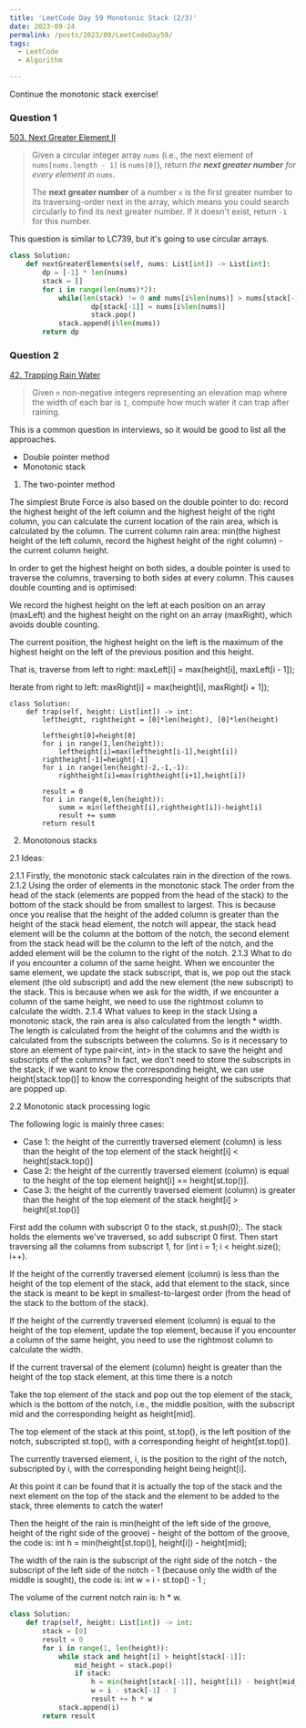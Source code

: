 ```yaml
---
title: 'LeetCode Day 59 Monotonic Stack (2/3)'
date: 2023-09-24
permalink: /posts/2023/09/LeetCodeDay59/
tags:
  - LeetCode
  - Algorithm

---
```


Continue the monotonic stack exercise!

### Question 1

[503. Next Greater Element II](https://leetcode.com/problems/next-greater-element-ii/)

> Given a circular integer array `nums` (i.e., the next element of `nums[nums.length - 1]` is `nums[0]`), return *the **next greater number** for every element in* `nums`.
>
> The **next greater number** of a number `x` is the first greater number to its traversing-order next in the array, which means you could search circularly to find its next greater number. If it doesn't exist, return `-1` for this number.

This question is similar to LC739, but it's going to use circular arrays.

```python
class Solution:
    def nextGreaterElements(self, nums: List[int]) -> List[int]:
        dp = [-1] * len(nums)
        stack = []
        for i in range(len(nums)*2):
            while(len(stack) != 0 and nums[i%len(nums)] > nums[stack[-1]]):
                    dp[stack[-1]] = nums[i%len(nums)]
                    stack.pop()
            stack.append(i%len(nums))
        return dp
```



### Question 2

[42. Trapping Rain Water](https://leetcode.com/problems/trapping-rain-water/)

> Given `n` non-negative integers representing an elevation map where the width of each bar is `1`, compute how much water it can trap after raining.

This is a common question in interviews, so it would be good to list all the approaches.

- Double pointer method
- Monotonic stack

1. The two-pointer method

The simplest Brute Force is also based on the double pointer to do: record the highest height of the left column and the highest height of the right column, you can calculate the current location of the rain area, which is calculated by the column. The current column rain area: min(the highest height of the left column, record the highest height of the right column) - the current column height.

In order to get the highest height on both sides, a double pointer is used to traverse the columns, traversing to both sides at every column. This causes double counting and is optimised:

We record the highest height on the left at each position on an array (maxLeft) and the highest height on the right on an array (maxRight), which avoids double counting.

The current position, the highest height on the left is the maximum of the highest height on the left of the previous position and this height.

That is, traverse from left to right: maxLeft[i] = max(height[i], maxLeft[i - 1]);

Iterate from right to left: maxRight[i] = max(height[i], maxRight[i + 1]);

```pseudocode
class Solution:
    def trap(self, height: List[int]) -> int:
        leftheight, rightheight = [0]*len(height), [0]*len(height)
 
        leftheight[0]=height[0]
        for i in range(1,len(height)):
            leftheight[i]=max(leftheight[i-1],height[i])
        rightheight[-1]=height[-1]
        for i in range(len(height)-2,-1,-1):
            rightheight[i]=max(rightheight[i+1],height[i])
 
        result = 0
        for i in range(0,len(height)):
            summ = min(leftheight[i],rightheight[i])-height[i]
            result += summ
        return result
```

2. Monotonous stacks

2.1 Ideas:

2.1.1 Firstly, the monotonic stack calculates rain in the direction of the rows.
2.1.2 Using the order of elements in the monotonic stack
The order from the head of the stack (elements are popped from the head of the stack) to the bottom of the stack should be from smallest to largest.
This is because once you realise that the height of the added column is greater than the height of the stack head element, the notch will appear, the stack head element will be the column at the bottom of the notch, the second element from the stack head will be the column to the left of the notch, and the added element will be the column to the right of the notch.
2.1.3 What to do if you encounter a column of the same height.
When we encounter the same element, we update the stack subscript, that is, we pop out the stack element (the old subscript) and add the new element (the new subscript) to the stack.
This is because when we ask for the width, if we encounter a column of the same height, we need to use the rightmost column to calculate the width.
2.1.4 What values to keep in the stack
Using a monotonic stack, the rain area is also calculated from the length * width.
The length is calculated from the height of the columns and the width is calculated from the subscripts between the columns.
So is it necessary to store an element of type pair<int, int> in the stack to save the height and subscripts of the columns?
In fact, we don't need to store the subscripts in the stack, if we want to know the corresponding height, we can use height[stack.top()] to know the corresponding height of the subscripts that are popped up.

2.2 Monotonic stack processing logic

The following logic is mainly three cases:

- Case 1: the height of the currently traversed element (column) is less than the height of the top element of the stack height[i] < height[stack.top()]
- Case 2: the height of the currently traversed element (column) is equal to the height of the top element height[i] == height[st.top()].
- Case 3: the height of the currently traversed element (column) is greater than the height of the top element of the stack height[i] > height[st.top()]

First add the column with subscript 0 to the stack, st.push(0);. The stack holds the elements we've traversed, so add subscript 0 first.
Then start traversing all the columns from subscript 1, for (int i = 1; i < height.size(); i++).

If the height of the currently traversed element (column) is less than the height of the top element of the stack, add that element to the stack, since the stack is meant to be kept in smallest-to-largest order (from the head of the stack to the bottom of the stack).

If the height of the currently traversed element (column) is equal to the height of the top element, update the top element, because if you encounter a column of the same height, you need to use the rightmost column to calculate the width.

If the current traversal of the element (column) height is greater than the height of the top stack element, at this time there is a notch

Take the top element of the stack and pop out the top element of the stack, which is the bottom of the notch, i.e., the middle position, with the subscript mid and the corresponding height as height[mid].

The top element of the stack at this point, st.top(), is the left position of the notch, subscripted st.top(), with a corresponding height of height[st.top()].

The currently traversed element, i, is the position to the right of the notch, subscripted by i, with the corresponding height being height[i].

At this point it can be found that it is actually the top of the stack and the next element on the top of the stack and the element to be added to the stack, three elements to catch the water!

Then the height of the rain is min(height of the left side of the groove, height of the right side of the groove) - height of the bottom of the groove, the code is: int h = min(height[st.top()], height[i]) - height[mid];

The width of the rain is the subscript of the right side of the notch - the subscript of the left side of the notch - 1 (because only the width of the middle is sought), the code is: int w = i - st.top() - 1 ;

The volume of the current notch rain is: h * w.

```python
class Solution:
    def trap(self, height: List[int]) -> int:
        stack = [0]
        result = 0
        for i in range(1, len(height)):
            while stack and height[i] > height[stack[-1]]:
                mid_height = stack.pop()
                if stack:
                    h = min(height[stack[-1]], height[i]) - height[mid_height]
                    w = i - stack[-1] - 1
                    result += h * w
            stack.append(i)
        return result
```

